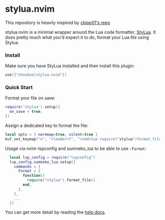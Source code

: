 # stylua.nvim

This repository is heavily inspired by [ckipp01's repo](github.com/ckipp01/stylua-nvim.git )

stylua.nvim is a minimal wrapper around the Lua code formatter,
[StyLua](https://github.com/JohnnyMorganz/StyLua). It does pretty much what
you'd expect it to do, format your Lua file using Stylua.

### Install
Make sure you have StyLua installed and then install this plugin:

```lua
use({"shoukoo/stylua.nvim"})
```

### Quick Start
Format your file on save: 
```lua
require('stylua').setup({
  on_save = true,
})
```

Assign a dedicated key to format the file: 
```lua
local opts = { noremap=true, silent=true }
buf_set_keymap("n", "<leader>f", "<cmd>lua require("stylua")format_file()<CR>', opts)
```

Usage via nvim-lspconfig and sumneko_lua to be able to use `:Format`: 
```lua
  local lsp_config = require("lspconfig")
  lsp_config.sumneko_lua.setup({
    commands = {
      Format = {
        function()
          require("stylua").format_file()
        end,
      },
    },
    ...
  })
```

You can get more detail by reading the [help docs](https://github.com/shoukoo/stylua.nvim/blob/master/doc/stylua.txt).
